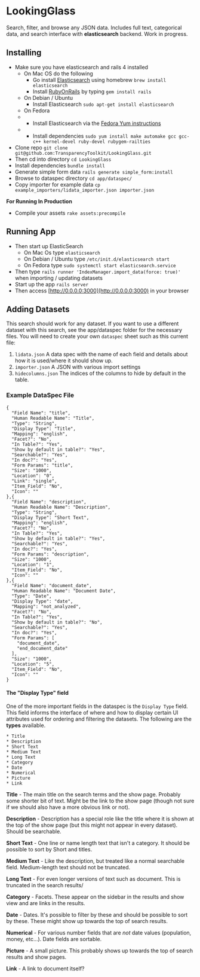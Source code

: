 # LookingGlass

Search, filter, and browse any JSON data. Includes full text, categorical data,  and search interface with **elasticsearch** backend. Work in progress.

## Installing

- Make sure you have elasticsearch and rails 4 installed
	- On Mac OS do the following
		- Go install [Elasticsearch](https://www.elastic.co/downloads/elasticsearch) using homebrew `brew install elasticsearch`
		- Install [RubyOnRails](http://rubyonrails.org/download/) by typing `gem install rails`
	- On Debian / Ubuntu
		- Install Elasticsearch `sudo apt-get install elasticsearch` 
	- On Fedora
	- 	- Install Elasticsearch via the [Fedora Yum instructions](https://www.elastic.co/guide/en/elasticsearch/reference/current/setup-repositories.html)
	- 	- Install dependencies  `sudo yum install make automake gcc gcc-c++ kernel-devel ruby-devel rubygem-railties`
- Clone repo `git clone git@github.com:TransparencyToolkit/LookingGlass.git`
- Then cd into directory `cd LookingGlass`
- Install dependencies `bundle install`
- Generate simple form data `rails generate simple_form:install` 
- Browse to dataspec directory `cd app/dataspec/`
- Copy importer for example data `cp example_importers/lidata_importer.json importer.json`

**For Running In Production**
- Compile your assets `rake assets:precompile`

## Running App

- Then start up ElasticSearch
	- On Mac Os type `elasticsearch`
	- On Debian / Ubuntu type `/etc/init.d/elasticsearch start`
	- On Fedora type `sudo systemctl start elasticsearch.service`
- Then type `rails runner 'IndexManager.import_data(force: true)'` when importing / updating datasets
- Start up the app `rails server`
- Then access [http://0.0.0.0:3000](http://0.0.0.0:3000) in your browser

## Adding Datasets

This search should work for any dataset. If you want to use a different dataset with this search, see the app/dataspec folder for the necessary files. You will need to create your own `dataspec` sheet such as this current file:

1. `lidata.json` A data spec with the name of each field and details about how
it is used/where it should show up.
2. `importer.json` A JSON with various import settings
3. `hidecolumns.json` The indices of the columns to hide by default in the table.


### Example DataSpec File


```
{
  "Field Name": "title",
  "Human Readable Name": "Title",
  "Type": "String",
  "Display Type": "Title",
  "Mapping": "english",
  "Facet?": "No",
  "In Table?": "Yes",
  "Show by default in table?": "Yes",
  "Searchable?": "Yes",
  "In doc?": "Yes",
  "Form Params": "title",
  "Size": "1000",
  "Location": "0",
  "Link": "single",
  "Item_Field": "No",
  "Icon": ""
},{
  "Field Name": "description",
  "Human Readable Name": "Description",
  "Type": "String",
  "Display Type": "Short Text",
  "Mapping": "english",
  "Facet?": "No",
  "In Table?": "Yes",
  "Show by default in table?": "Yes",
  "Searchable?": "Yes",
  "In doc?": "Yes",
  "Form Params": "description",
  "Size": "1000",
  "Location": "1",
  "Item_Field": "No",
  "Icon": ""
},{
  "Field Name": "document_date",
  "Human Readable Name": "Document Date",
  "Type": "Date",
  "Display Type": "date",
  "Mapping": "not_analyzed",
  "Facet?": "No",
  "In Table?": "Yes",
  "Show by default in table?": "No",
  "Searchable?": "Yes",
  "In doc?": "Yes",
  "Form Params": [
    "document_date",
    "end_document_date"
  ],
  "Size": "1000",
  "Location": "5",
  "Item_Field": "No",
  "Icon": ""
}
```

#### The "Display Type" field

One of the more important fields in the dataspec is the `Display Type` field. This field informs the interface of where and how to display certain UI attributes used for ordering and filtering the datasets. The following are the **types** available.

```
* Title
* Description
* Short Text
* Medium Text
* Long Text
* Category
* Date
* Numerical
* Picture
* Link
```

**Title** - The main title on the search terms and the show page. Probably some shorter bit of text. Might be the link to the show page (though not sure if we should also have a more obvious link or not).

**Description** - Description has a special role like the title where it is shown at the top of the show page (but this might not appear in every dataset). Should be searchable.

**Short Text** - One line or name length text that isn't a category. It should be possible to sort by Short and titles.

**Medium Text** - Like the description, but treated like a normal searchable field. Medium-length text should not be truncated.

**Long Text** - For even longer versions of text such as document. This is truncated in the search results/

**Category** - Facets. These appear on the sidebar in the results and show view and are links in the results.

**Date** - Dates. It's possible to filter by these and should be possible to sort by these. These might show up towards the top of search results.

**Numerical** - For various number fields that are *not* date values (population, money, etc...). Date fields are sortable.

**Picture** - A small picture. This probably shows up towards the top of
search results and show pages.

**Link** - A link to document itself?
